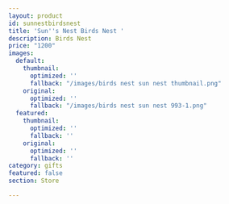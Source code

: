 ```yaml
---
layout: product
id: sunnestbirdsnest
title: 'Sun''s Nest Birds Nest '
description: Birds Nest
price: "1200"
images:
  default:
    thumbnail:
      optimized: ''
      fallback: "/images/birds nest sun nest thumbnail.png"
    original:
      optimized: ''
      fallback: "/images/birds nest sun nest 993-1.png"
  featured:
    thumbnail:
      optimized: ''
      fallback: ''
    original:
      optimized: ''
      fallback: ''
category: gifts
featured: false
section: Store

---
```

